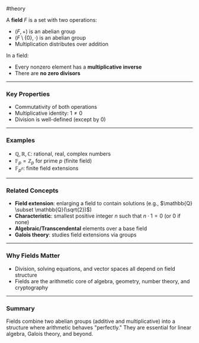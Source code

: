 #theory 

A **field** $F$ is a set with two operations:

- $(F, +)$ is an abelian group
- $(F \setminus \{0\}, \cdot)$ is an abelian group
- Multiplication distributes over addition

In a field:
- Every nonzero element has a **multiplicative inverse**
- There are **no zero divisors**

---
### Key Properties

- Commutativity of both operations
- Multiplicative identity: $1 \ne 0$
- Division is well-defined (except by 0)

---
### Examples

- $\mathbb{Q}, \mathbb{R}, \mathbb{C}$: rational, real, complex numbers
- $\mathbb{F}_p = \mathbb{Z}_p$ for prime $p$ (finite field)
- $\mathbb{F}_{p^n}$: finite field extensions

---
### Related Concepts

- **Field extension**: enlarging a field to contain solutions (e.g., $\mathbb{Q} \subset \mathbb{Q}(\sqrt{2})$)
- **Characteristic**: smallest positive integer $n$ such that $n \cdot 1 = 0$ (or 0 if none)
- **Algebraic/Transcendental** elements over a base field
- **Galois theory**: studies field extensions via groups

---
### Why Fields Matter

- Division, solving equations, and vector spaces all depend on field structure
- Fields are the arithmetic core of algebra, geometry, number theory, and cryptography

---
### Summary

Fields combine two abelian groups (additive and multiplicative) into a structure where arithmetic behaves "perfectly." They are essential for linear algebra, Galois theory, and beyond.